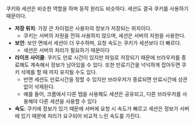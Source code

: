 쿠키와 세션은 비슷한 역할을 하며 동작 원리도 비슷하다.
세션도 결국 쿠키를 사용하기 때문이다.
- **저장 위치**: 가장 큰 차이점은 사용자의 정보가 저장되는 위치이다.
	- 쿠키는 서버의 자원을 전혀 사용하지 않으며, 세션은 서버의 자원을 사용한다.
- **보안**: 보안 면에서 세션이 더 우수하며, 요청 속도는 쿠키가 세션보다 더 빠르다.
	- 세션은 서버의 처리가 필요하기 때문이다
- **라이프 사이클**: 쿠키도 만료 시간이 있지만 파일로 저장되기 때문에 브라우저를 종료해도 계속해서 정보가 남아있을 수 있다. 또한 만료기간을 넉넉하게 잡아두면 쿠키 삭제를 할 때 까지 유지될 수도 있다.
	- 반면 세션도 만료시간을 정할 수 있지만 브라우저가 종료되면 만료시간에 상관없이 삭제된다.
	- 예를 들어, 크롬에서 다른 탭을 사용해도 세션은 공유되고, 다른 브라우저를 사용해야 다른 세션을 사용할 수 있다
 - **속도**: 쿠키에 정보가 있기 때문에 서버에 요청 시 속도가 빠르고 세션은 정보가 서버에 있기 때문에 처리가 요구되어 비교적 느린 속도를 가진다.